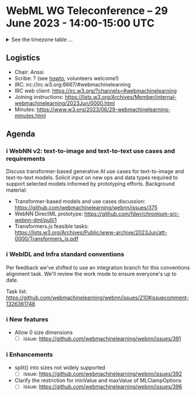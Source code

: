 # WebML WG Teleconference – 29 June 2023 - 14:00-15:00 UTC

<details><summary>See the timezone table ...</summary>
<table>
<tr><td> San Francisco (U.S.A. - California) <td> Thu, 29 June 2022 <td> 07:00 <td> UTC-7 hours
<tr><td> Boston (U.S.A. - Massachusetts) <td> Thu, 29 June 2022 <td> 10:00 <td> UTC-4 hours
<tr><td> London (United Kingdom - England) <td> Thu, 29 June 2022 <td> 15:00 <td> UTC+1 hours
<tr><td> Berlin (Germany) <td> Thu, 29 June 2022 <td> 16:00 <td> UTC+2 hours
<tr><td> Helsinki (Finland) <td> Thu, 29 June 2022 <td> 17:00 <td> UTC+3 hours
<tr><td> Shanghai (China) <td> Thu, 29 June 2022 <td> 22:00 <td> UTC+8 hours
<tr><td> Tokyo (Japan) <td> Thu, 29 June 2022 <td> 23:00 <td> UTC+9 hours
<tr><td> Corresponding UTC (GMT) <td> Thu, 29 June 2022 <td colspan=2> 14:00 UTC
</table>

Other locations: https://www.timeanddate.com/worldclock/fixedtime.html?iso=20230629T14
</details>

## Logistics

* Chair: Anssi
* Scribe: ? (see [howto](https://github.com/webmachinelearning/meetings/blob/main/scribe-howto.md), volunteers welcome!)
* IRC: irc://irc.w3.org:6667/#webmachinelearning
* IRC web client: https://irc.w3.org/?channels=#webmachinelearning
* Joining instructions: https://lists.w3.org/Archives/Member/internal-webmachinelearning/2023Jun/0000.html
* Minutes: https://www.w3.org/2023/06/29-webmachinelearning-minutes.html

## Agenda

### ℹ️ WebNN v2: text-to-image and text-to-text use cases and requirements

Discuss transformer-based generative AI use cases for text-to-image and text-to-text models. Solicit input on new ops and data types required to support selected models informed by prototyping efforts. Background material:
 
- Transformer-based models and use cases discussion: https://github.com/webmachinelearning/webnn/issues/375
- WebNN DirectML prototype: https://github.com/fdwr/chromium-src-webnn-dml/pull/1
- Transformers.js feasible tasks: https://lists.w3.org/Archives/Public/www-archive/2023Jun/att-0000/Transformers_js.pdf
 
### ℹ️ WebIDL and Infra standard conventions

Per feedback we've shifted to use an integration branch for this conventions alignment task. We'll review the work mode to ensure everyone's up to date.
 
Task list: https://github.com/webmachinelearning/webnn/issues/210#issuecomment-1326361748

### ℹ️ New features

- Allow 0 size dimensions
  - [ ] issue: https://github.com/webmachinelearning/webnn/issues/391
 
 ### ℹ️ Enhancements
 
- split() into sizes not widely supported
  - [ ] issue: https://github.com/webmachinelearning/webnn/issues/392
- Clarify the restriction for minValue and maxValue of MLClampOptions
  - [ ] issue: https://github.com/webmachinelearning/webnn/issues/396
